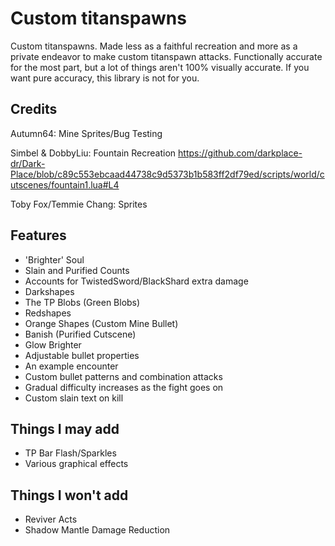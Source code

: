 # Custom titanspawns  

Custom titanspawns. Made less as a faithful recreation and more as a private endeavor to make custom titanspawn attacks. 
Functionally accurate for the most part, but a lot of things aren't 100% visually accurate. If you want pure accuracy, this library is not for you.

## Credits
Autumn64: Mine Sprites/Bug Testing

Simbel & DobbyLiu: Fountain Recreation
https://github.com/darkplace-dr/Dark-Place/blob/c89c553ebcaad44738c9d5373b1b583ff2df79ed/scripts/world/cutscenes/fountain1.lua#L4

Toby Fox/Temmie Chang: Sprites

## Features

- 'Brighter' Soul
- Slain and Purified Counts
- Accounts for TwistedSword/BlackShard extra damage
- Darkshapes
- The TP Blobs (Green Blobs)
- Redshapes 
- Orange Shapes (Custom Mine Bullet)
- Banish (Purified Cutscene)
- Glow Brighter
- Adjustable bullet properties
- An example encounter
- Custom bullet patterns and combination attacks
- Gradual difficulty increases as the fight goes on
- Custom slain text on kill 
  
## Things I may add
- TP Bar Flash/Sparkles
- Various graphical effects

## Things I won't add
- Reviver Acts
- Shadow Mantle Damage Reduction 
